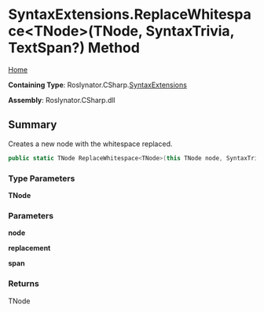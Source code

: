 # SyntaxExtensions\.ReplaceWhitespace\<TNode>\(TNode, SyntaxTrivia, TextSpan?\) Method

[Home](../../../../README.md)

**Containing Type**: Roslynator\.CSharp\.[SyntaxExtensions](../README.md)

**Assembly**: Roslynator\.CSharp\.dll

## Summary

Creates a new node with the whitespace replaced\.

```csharp
public static TNode ReplaceWhitespace<TNode>(this TNode node, SyntaxTrivia replacement, TextSpan? span = null) where TNode : Microsoft.CodeAnalysis.SyntaxNode
```

### Type Parameters

**TNode**

### Parameters

**node**

**replacement**

**span**

### Returns

TNode

